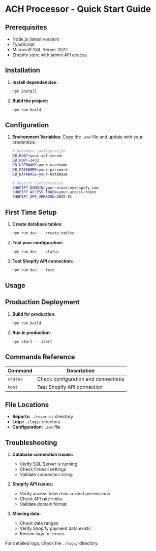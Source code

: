 # ACH Processor - Quick Start Guide

## Prerequisites

- Node.js (latest version)
- TypeScript
- Microsoft SQL Server 2022
- Shopify store with admin API access

## Installation

1. **Install dependencies:**
   ```bash
   npm install
   ```

2. **Build the project:**
   ```bash
   npm run build
   ```

## Configuration

1. **Environment Variables:**
   Copy the `.env` file and update with your credentials:
   ```bash
   # Database Configuration
   DB_HOST=your-sql-server
   DB_PORT=1433
   DB_USERNAME=your-username
   DB_PASSWORD=your-password
   DB_DATABASE=your-database

   # Shopify Configuration
   SHOPIFY_DOMAIN=your-store.myshopify.com
   SHOPIFY_ACCESS_TOKEN=your-access-token
   SHOPIFY_API_VERSION=2025-01
   ```

## First Time Setup

1. **Create database tables:**
   ```bash
   npm run dev -- create-tables
   ```

2. **Test your configuration:**
   ```bash
   npm run dev -- status
   ```

3. **Test Shopify API connection:**
   ```bash
   npm run dev -- test
   ```

## Usage



## Production Deployment

1. **Build for production:**
   ```bash
   npm run build
   ```

2. **Run in production:**
   ```bash
   npm start -- start
   ```

## Commands Reference

| Command | Description |
|---------|-------------|
| `status` | Check configuration and connections |
| `test` | Test Shopify API connection |

## File Locations

- **Reports:** `./reports/` directory
- **Logs:** `./logs/` directory
- **Configuration:** `.env` file

## Troubleshooting

1. **Database connection issues:**
   - Verify SQL Server is running
   - Check firewall settings
   - Validate connection string

2. **Shopify API issues:**
   - Verify access token has correct permissions
   - Check API rate limits
   - Validate domain format

3. **Missing data:**
   - Check date ranges
   - Verify Shopify payment data exists
   - Review logs for errors

For detailed logs, check the `./logs/` directory.
